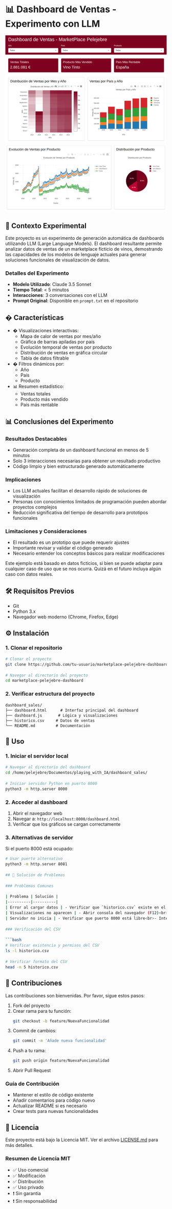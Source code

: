 # 📊 Dashboard de Ventas - Experimento con LLM
![Pantalla](Dashboard_01.png)
![Pantalla](Dashboard_02.png)

## 🔬 Contexto Experimental

Este proyecto es un experimento de generación automática de dashboards utilizando LLM (Large Language Models). El dashboard resultante permite analizar datos de ventas de un marketplace ficticio de vinos, demostrando las capacidades de los modelos de lenguaje actuales para generar soluciones funcionales de visualización de datos.

### Detalles del Experimento
- **Modelo Utilizado**: Claude 3.5 Sonnet
- **Tiempo Total**: < 5 minutos
- **Interacciones**: 3 conversaciones con el LLM
- **Prompt Original**: Disponible en `prompt.txt` en el repositorio

## � Características

- � Visualizaciones interactivas:
  - Mapa de calor de ventas por mes/año
  - Gráfica de barras apiladas por país
  - Evolución temporal de ventas por producto
  - Distribución de ventas en gráfica circular
  - Tabla de datos filtrable
- � Filtros dinámicos por:
  - Año
  - País
  - Producto
- 📊 Resumen estadístico:
  - Ventas totales
  - Producto más vendido
  - País más rentable

## 📊 Conclusiones del Experimento

### Resultados Destacables
- Generación completa de un dashboard funcional en menos de 5 minutos
- Solo 3 interacciones necesarias para obtener un resultado productivo
- Código limpio y bien estructurado generado automáticamente

### Implicaciones
- Los LLM actuales facilitan el desarrollo rápido de soluciones de visualización
- Personas con conocimientos limitados de programación pueden abordar proyectos complejos
- Reducción significativa del tiempo de desarrollo para prototipos funcionales

### Limitaciones y Consideraciones
- El resultado es un prototipo que puede requerir ajustes
- Importante revisar y validar el código generado
- Necesario entender los conceptos básicos para realizar modificaciones

Este ejemplo está basado en datos ficticios, si bien se puede adaptar para cualquier caso de uso que se nos ocurra. Quizá en el futuro incluya algún caso con datos reales.

## 🛠️ Requisitos Previos

- Git
- Python 3.x
- Navegador web moderno (Chrome, Firefox, Edge)

## ⚙️ Instalación

### 1. Clonar el repositorio

```bash
# Clonar el proyecto
git clone https://github.com/tu-usuario/marketplace-pelejebre-dashboard.git

# Navegar al directorio del proyecto
cd marketplace-pelejebre-dashboard
```

### 2. Verificar estructura del proyecto

```plaintext
dashboard_sales/
├── dashboard.html      # Interfaz principal del dashboard
├── dashboard.js       # Lógica y visualizaciones
├── historico.csv     # Datos de ventas
└── README.md         # Documentación
```

## 🚀 Uso

### 1. Iniciar el servidor local

```bash
# Navegar al directorio del dashboard
cd /home/pelejebre/Documentos/playing_with_IA/dashboard_sales/

# Iniciar servidor Python en puerto 8000
python3 -m http.server 8000
```

### 2. Acceder al dashboard

1. Abrir el navegador web
2. Navegar a: `http://localhost:8000/dashboard.html`
3. Verificar que los gráficos se cargan correctamente

### 3. Alternativas de servidor

Si el puerto 8000 está ocupado:
```bash
# Usar puerto alternativo
python3 -m http.server 8081

## 🔧 Solución de Problemas

### Problemas Comunes

| Problema | Solución |
|----------|----------|
| Error al cargar datos | - Verificar que `historico.csv` existe en el directorio<br>- Comprobar formato del CSV<br>- Revisar permisos de lectura |
| Visualizaciones no aparecen | - Abrir consola del navegador (F12)<br>- Verificar errores en la consola<br>- Comprobar conexión a CDNs |
| Servidor no inicia | - Verificar que puerto 8000 está libre<br>- Intentar con otro puerto: `python3 -m http.server 8081`<br>- Comprobar permisos de Python |

### Verificación del CSV

```bash
# Verificar existencia y permisos del CSV
ls -l historico.csv

# Verificar formato del CSV
head -n 5 historico.csv
```

## 🤝 Contribuciones

Las contribuciones son bienvenidas. Por favor, sigue estos pasos:

1. Fork del proyecto
2. Crear rama para tu función:
   ```bash
   git checkout -b feature/NuevaFuncionalidad
   ```
3. Commit de cambios:
   ```bash
   git commit -m 'Añade nueva funcionalidad'
   ```
4. Push a tu rama:
   ```bash
   git push origin feature/NuevaFuncionalidad
   ```
5. Abrir Pull Request

### Guía de Contribución

- Mantener el estilo de código existente
- Añadir comentarios para código nuevo
- Actualizar README si es necesario
- Crear tests para nuevas funcionalidades

## 📄 Licencia

Este proyecto está bajo la Licencia MIT. Ver el archivo [LICENSE.md](LICENSE.md) para más detalles.

### Resumen de Licencia MIT

- ✅ Uso comercial
- ✅ Modificación
- ✅ Distribución
- ✅ Uso privado
- ❗ Sin garantía
- ❗ Sin responsabilidad